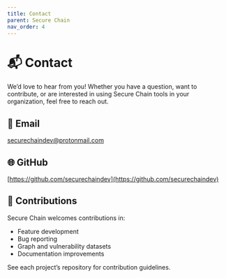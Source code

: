 ```yaml
---
title: Contact
parent: Secure Chain
nav_order: 4
---
```


# 📬 Contact

We’d love to hear from you! Whether you have a question, want to contribute, or are interested in using Secure Chain tools in your organization, feel free to reach out.

## 📧 Email

[securechaindev@protonmail.com](mailto:securechaindev@protonmail.com)

## 🌐 GitHub

[https://github.com/securechaindev](https://github.com/securechaindev)

## 💬 Contributions

Secure Chain welcomes contributions in:

- Feature development
- Bug reporting
- Graph and vulnerability datasets
- Documentation improvements

See each project’s repository for contribution guidelines.